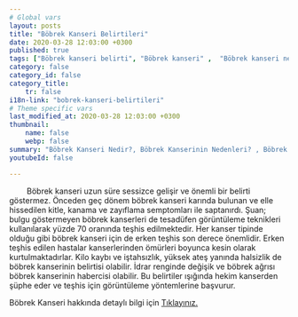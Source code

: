 ```yaml
---
# Global vars
layout: posts
title: "Böbrek Kanseri Belirtileri"
date: 2020-03-28 12:03:00 +0300
published: true
tags: ["Böbrek kanseri belirti", "Böbrek kanseri" ,  "Böbrek kanseri nedir", "Böbrek kanserinin nedeni", "Böbrek kanseri erken teşhis", "Böbrek kanseri tümör büyüklüğü", "Böbrek kisti nedir", "Parsiyel Nefrektomi", "Böbrek kanseri komplikasyonu", "Böbrek Kanseri Ameliyatı Sonrası" , "Böbrek Kanseri Ameliyatı yan etkileri" ,"Böbreğin görevi nedir" , "Böbrek kanseri belirti" , "Böbrek kanseri teşhis", "Böbrek Kanseri Ameliyatı", "Parsiyel Nefrektomi nedir" , "Parsiyel nefrektomi ameliyatı" ,"Böbrek kanseri açık ameliyatı" , " Böbrek kanseri kapalı ameliyatı" , "Radikal nefrektomi ameliyatı" , "Radikal nefrektomi"]
category: false
category_id: false
category_title:
    tr: false
i18n-link: "bobrek-kanseri-belirtileri"
# Theme specific vars
last_modified_at: 2020-03-28 12:03:00 +0300
thumbnail:
    name: false
    webp: false
summary: "Böbrek Kanseri Nedir?, Böbrek Kanserinin Nedenleri? , Böbrek Kanseri Belirtileri, Böbrek Kanserinde Erken Teşhis, Böbrek Kisti Nedir?, Böbrek Kanserinde Tümör Büyüklüğü, Böbrek Kanseri Ameliyatı, Parsiyel Nefrektomi Nedir?, Parsiyel Nefrektomi Ameliyatı, Böbrek Kanseri Ameliyatı Sonrası?,  Radikal Nefrektomi Ameliyatı?"
youtubeId: false

---
```


&nbsp;&nbsp;&nbsp;&nbsp;&nbsp;&nbsp;&nbsp;&nbsp;Böbrek kanseri uzun süre sessizce gelişir ve önemli bir belirti göstermez. Önceden geç dönem böbrek kanseri karında bulunan ve elle hissedilen kitle, kanama ve zayıflama semptomları ile saptanırdı. Şuan; bulgu göstermeyen böbrek kanserleri de tesadüfen görüntüleme teknikleri kullanılarak yüzde 70 oranında teşhis edilmektedir. Her kanser tipinde olduğu gibi böbrek kanseri için de erken teşhis son derece önemlidir. Erken teşhis edilen hastalar kanserlerinden ömürleri boyunca kesin olarak kurtulmaktadırlar. Kilo kaybı ve iştahsızlık, yüksek ateş yanında halsizlik de böbrek kanserinin belirtisi olabilir. İdrar renginde değişik ve böbrek ağrısı böbrek kanserinin habercisi olabilir. Bu belirtiler ışığında hekim kanserden şüphe eder ve teşhis için görüntüleme yöntemlerine başvurur.    

Böbrek Kanseri hakkında detaylı bilgi için [Tıklayınız.](https://www.onoluroloji.com/bobrek-kanseri)
